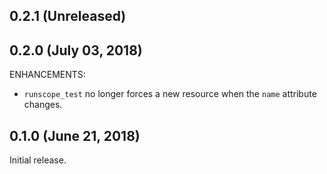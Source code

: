 ## 0.2.1 (Unreleased)
## 0.2.0 (July 03, 2018)
ENHANCEMENTS:
* `runscope_test` no longer forces a new resource when the `name` attribute changes.

## 0.1.0 (June 21, 2018)

Initial release.

